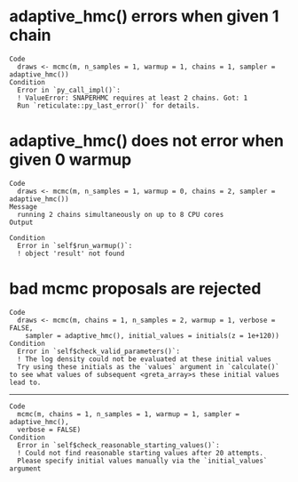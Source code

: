 # adaptive_hmc() errors when given 1 chain

    Code
      draws <- mcmc(m, n_samples = 1, warmup = 1, chains = 1, sampler = adaptive_hmc())
    Condition
      Error in `py_call_impl()`:
      ! ValueError: SNAPERHMC requires at least 2 chains. Got: 1
      Run `reticulate::py_last_error()` for details.

# adaptive_hmc() does not error when given 0 warmup

    Code
      draws <- mcmc(m, n_samples = 1, warmup = 0, chains = 2, sampler = adaptive_hmc())
    Message
      running 2 chains simultaneously on up to 8 CPU cores
    Output
      
    Condition
      Error in `self$run_warmup()`:
      ! object 'result' not found

# bad mcmc proposals are rejected

    Code
      draws <- mcmc(m, chains = 1, n_samples = 2, warmup = 1, verbose = FALSE,
        sampler = adaptive_hmc(), initial_values = initials(z = 1e+120))
    Condition
      Error in `self$check_valid_parameters()`:
      ! The log density could not be evaluated at these initial values
      Try using these initials as the `values` argument in `calculate()` to see what values of subsequent <greta_array>s these initial values lead to.

---

    Code
      mcmc(m, chains = 1, n_samples = 1, warmup = 1, sampler = adaptive_hmc(),
      verbose = FALSE)
    Condition
      Error in `self$check_reasonable_starting_values()`:
      ! Could not find reasonable starting values after 20 attempts.
      Please specify initial values manually via the `initial_values` argument

